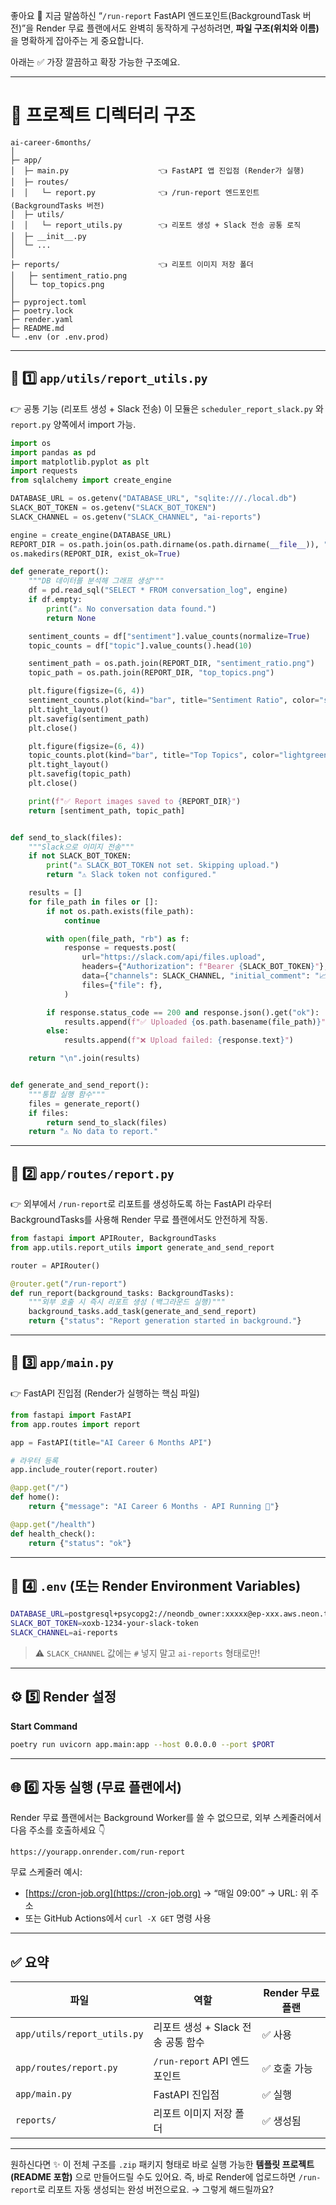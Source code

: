 좋아요 👏
지금 말씀하신 “`/run-report` FastAPI 엔드포인트(BackgroundTask 버전)”을
Render 무료 플랜에서도 완벽히 동작하게 구성하려면,
**파일 구조(위치와 이름)** 을 명확하게 잡아주는 게 중요합니다.

아래는 ✅ 가장 깔끔하고 확장 가능한 구조예요.

---

# 🧭 **프로젝트 디렉터리 구조**

```
ai-career-6months/
│
├─ app/
│  ├─ main.py                    👈 FastAPI 앱 진입점 (Render가 실행)
│  ├─ routes/
│  │   └─ report.py              👈 /run-report 엔드포인트 (BackgroundTasks 버전)
│  ├─ utils/
│  │   └─ report_utils.py        👈 리포트 생성 + Slack 전송 공통 로직
│  ├─ __init__.py
│  └─ ...
│
├─ reports/                      👈 리포트 이미지 저장 폴더
│   ├─ sentiment_ratio.png
│   └─ top_topics.png
│
├─ pyproject.toml
├─ poetry.lock
├─ render.yaml
├─ README.md
└─ .env (or .env.prod)
```

---

## 📘 1️⃣ **`app/utils/report_utils.py`**

👉 공통 기능 (리포트 생성 + Slack 전송)
이 모듈은 `scheduler_report_slack.py` 와 `report.py` 양쪽에서 import 가능.

```python
import os
import pandas as pd
import matplotlib.pyplot as plt
import requests
from sqlalchemy import create_engine

DATABASE_URL = os.getenv("DATABASE_URL", "sqlite:///./local.db")
SLACK_BOT_TOKEN = os.getenv("SLACK_BOT_TOKEN")
SLACK_CHANNEL = os.getenv("SLACK_CHANNEL", "ai-reports")

engine = create_engine(DATABASE_URL)
REPORT_DIR = os.path.join(os.path.dirname(os.path.dirname(__file__)), "..", "reports")
os.makedirs(REPORT_DIR, exist_ok=True)

def generate_report():
    """DB 데이터를 분석해 그래프 생성"""
    df = pd.read_sql("SELECT * FROM conversation_log", engine)
    if df.empty:
        print("⚠️ No conversation data found.")
        return None

    sentiment_counts = df["sentiment"].value_counts(normalize=True)
    topic_counts = df["topic"].value_counts().head(10)

    sentiment_path = os.path.join(REPORT_DIR, "sentiment_ratio.png")
    topic_path = os.path.join(REPORT_DIR, "top_topics.png")

    plt.figure(figsize=(6, 4))
    sentiment_counts.plot(kind="bar", title="Sentiment Ratio", color="skyblue")
    plt.tight_layout()
    plt.savefig(sentiment_path)
    plt.close()

    plt.figure(figsize=(6, 4))
    topic_counts.plot(kind="bar", title="Top Topics", color="lightgreen")
    plt.tight_layout()
    plt.savefig(topic_path)
    plt.close()

    print(f"✅ Report images saved to {REPORT_DIR}")
    return [sentiment_path, topic_path]


def send_to_slack(files):
    """Slack으로 이미지 전송"""
    if not SLACK_BOT_TOKEN:
        print("⚠️ SLACK_BOT_TOKEN not set. Skipping upload.")
        return "⚠️ Slack token not configured."

    results = []
    for file_path in files or []:
        if not os.path.exists(file_path):
            continue

        with open(file_path, "rb") as f:
            response = requests.post(
                url="https://slack.com/api/files.upload",
                headers={"Authorization": f"Bearer {SLACK_BOT_TOKEN}"},
                data={"channels": SLACK_CHANNEL, "initial_comment": "📈 Daily AI Report"},
                files={"file": f},
            )

        if response.status_code == 200 and response.json().get("ok"):
            results.append(f"✅ Uploaded {os.path.basename(file_path)}")
        else:
            results.append(f"❌ Upload failed: {response.text}")

    return "\n".join(results)


def generate_and_send_report():
    """통합 실행 함수"""
    files = generate_report()
    if files:
        return send_to_slack(files)
    return "⚠️ No data to report."
```

---

## 📘 2️⃣ **`app/routes/report.py`**

👉 외부에서 `/run-report`로 리포트를 생성하도록 하는 FastAPI 라우터
BackgroundTasks를 사용해 Render 무료 플랜에서도 안전하게 작동.

```python
from fastapi import APIRouter, BackgroundTasks
from app.utils.report_utils import generate_and_send_report

router = APIRouter()

@router.get("/run-report")
def run_report(background_tasks: BackgroundTasks):
    """외부 호출 시 즉시 리포트 생성 (백그라운드 실행)"""
    background_tasks.add_task(generate_and_send_report)
    return {"status": "Report generation started in background."}
```

---

## 📘 3️⃣ **`app/main.py`**

👉 FastAPI 진입점 (Render가 실행하는 핵심 파일)

```python
from fastapi import FastAPI
from app.routes import report

app = FastAPI(title="AI Career 6 Months API")

# 라우터 등록
app.include_router(report.router)

@app.get("/")
def home():
    return {"message": "AI Career 6 Months - API Running 🚀"}

@app.get("/health")
def health_check():
    return {"status": "ok"}
```

---

## 📘 4️⃣ **`.env` (또는 Render Environment Variables)**

```bash
DATABASE_URL=postgresql+psycopg2://neondb_owner:xxxxx@ep-xxx.aws.neon.tech/neondb?sslmode=require
SLACK_BOT_TOKEN=xoxb-1234-your-slack-token
SLACK_CHANNEL=ai-reports
```

> ⚠️ `SLACK_CHANNEL` 값에는 `#` 넣지 말고 `ai-reports` 형태로만!

---

## ⚙️ 5️⃣ **Render 설정**

**Start Command**

```bash
poetry run uvicorn app.main:app --host 0.0.0.0 --port $PORT
```

---

## 🌐 6️⃣ **자동 실행 (무료 플랜에서)**

Render 무료 플랜에서는 Background Worker를 쓸 수 없으므로,
외부 스케줄러에서 다음 주소를 호출하세요 👇

```
https://yourapp.onrender.com/run-report
```

무료 스케줄러 예시:

* [https://cron-job.org](https://cron-job.org) → “매일 09:00” → URL: 위 주소
* 또는 GitHub Actions에서 `curl -X GET` 명령 사용

---

## ✅ **요약**

| 파일                          | 역할                      | Render 무료 플랜 |
| --------------------------- | ----------------------- | ------------ |
| `app/utils/report_utils.py` | 리포트 생성 + Slack 전송 공통 함수 | ✅ 사용         |
| `app/routes/report.py`      | `/run-report` API 엔드포인트 | ✅ 호출 가능      |
| `app/main.py`               | FastAPI 진입점             | ✅ 실행         |
| `reports/`                  | 리포트 이미지 저장 폴더           | ✅ 생성됨        |

---

원하신다면 ✨
이 전체 구조를 `.zip` 패키지 형태로 바로 실행 가능한 **템플릿 프로젝트 (README 포함)** 으로 만들어드릴 수도 있어요.
즉, 바로 Render에 업로드하면 `/run-report`로 리포트 자동 생성되는 완성 버전으로요.
→ 그렇게 해드릴까요?
